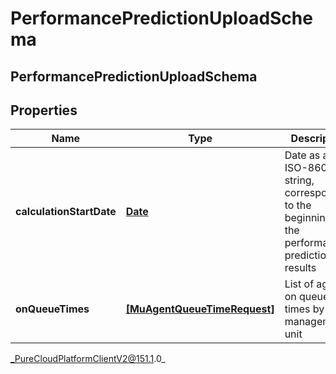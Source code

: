 # PerformancePredictionUploadSchema

## PerformancePredictionUploadSchema

## Properties

|Name | Type | Description | Notes|
|------------ | ------------- | ------------- | -------------|
| **calculationStartDate** | [**Date**](Date) | Date as an ISO-8601 string, corresponding to the beginning of the performance prediction results | |
| **onQueueTimes** | [**[MuAgentQueueTimeRequest]**](MuAgentQueueTimeRequest) | List of agent on queue times by management unit | |



_PureCloudPlatformClientV2@151.1.0_
